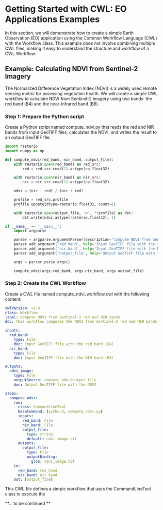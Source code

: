 # Getting Started with CWL: EO Applications Examples

In this section, we will demonstrate how to create a simple Earth Observation (EO) application using the Common Workflow Language (CWL) with the Workflow class. This example does not involve combining multiple CWL files, making it easy to understand the structure and workflow of a CWL Workflow.

## Example: Calculating NDVI from Sentinel-2 Imagery

The Normalized Difference Vegetation Index (NDVI) is a widely used remote sensing metric for assessing vegetation health. We will create a simple CWL workflow to calculate NDVI from Sentinel-2 imagery using two bands: the red band (B4) and the near-infrared band (B8).

### Step 1: Prepare the Python script
Create a Python script named compute_ndvi.py that reads the red and NIR bands from input GeoTIFF files, calculates the NDVI, and writes the result to an output GeoTIFF file.

````python
import rasterio
import numpy as np

def compute_ndvi(red_band, nir_band, output_file):
    with rasterio.open(red_band) as red_src:
        red = red_src.read(1).astype(np.float32)

    with rasterio.open(nir_band) as nir_src:
        nir = nir_src.read(1).astype(np.float32)

    ndvi = (nir - red) / (nir + red)

    profile = red_src.profile
    profile.update(dtype=rasterio.float32, count=1)

    with rasterio.open(output_file, 'w', **profile) as dst:
        dst.write(ndvi.astype(rasterio.float32), 1)

if __name__ == '__main__':
    import argparse

    parser = argparse.ArgumentParser(description='Compute NDVI from Sentinel-2 red and NIR bands')
    parser.add_argument('red_band', help='Input GeoTIFF file with the red band (B4)')
    parser.add_argument('nir_band', help='Input GeoTIFF file with the NIR band (B8)')
    parser.add_argument('output_file', help='Output GeoTIFF file with the NDVI')

    args = parser.parse_args()

    compute_ndvi(args.red_band, args.nir_band, args.output_file)

````
### Step 2: Create the CWL Workflow
Create a CWL file named compute_ndvi_workflow.cwl with the following content:

````yaml
cwlVersion: v1.0
class: Workflow
label: Compute NDVI from Sentinel-2 red and NIR bands
doc: This workflow computes the NDVI from Sentinel-2 red and NIR bands using a Python script

inputs:
  red_band:
    type: File
    doc: Input GeoTIFF file with the red band (B4)
  nir_band:
    type: File
    doc: Input GeoTIFF file with the NIR band (B8)

outputs:
  ndvi_image:
    type: File
    outputSource: compute_ndvi/output_file
    doc: Output GeoTIFF file with the NDVI

steps:
  compute_ndvi:
    run:
      class: CommandLineTool
      baseCommand: [python3, compute_ndvi.py]
      inputs:
        red_band: File
        nir_band: File
        output_file:
          type: string
          default: ndvi_image.tif
      outputs:
        output_file:
          type: File
          outputBinding:
            glob: ndvi_image.tif
    in:
      red_band: red_band
      nir_band: nir_band
    out: [output_file]
````

This CWL file defines a simple workflow that uses the CommandLineTool class to execute the 

**... to be continued **

````yaml

````
